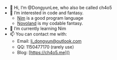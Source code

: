 - 👋 Hi, I’m @DongyunLee, who also be called ch4o5
- 👀 I’m interested in code and fantasy.
  - [Nim](https://nim-lang.org) is a good program language
  - [Novoland](https://999999999.org.cn) is my codable fantasy.
- 🌱 I’m currently learning Nim
- 📫 You can contact me with:
  - Email: li_dongyun@outlook.com
  - QQ: 1150477170 (rarely use）
  - Blog: [https://ch4o5.me]()

<!---
DongyunLee/DongyunLee is a ✨ special ✨ repository because its `README.md` (this file) appears on your GitHub profile.
You can click the Preview link to take a look at your changes.
--->
